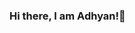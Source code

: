 ### Hi there, I am Adhyan!👋

<!--
**Adhyan31/Adhyan31** is a ✨ _special_ ✨ repository because its `README.md` (this file) appears on your GitHub profile.

- 🔭 I’m currently pursuing my bachelors from KIIT University in Electronics and Telecommunication Engineering
- 🌱 I’m currently learning Data Science, Machine Learning and Deep Learning Technologies
- 💻 I’m looking for opportunities in *Software Engineering*, *Data Science* and *Machine Learning* domains
- 🤝🏻 I'm open for collaborations in *Data Science* and *Machine Learning* domains.
- 🎯 Goal (2021): Contribute openly to *Data Science* and *Machine Learning* community.
- 📌 Scroll down to see my *Repositories*.

### Reach out to me on
- ⚡ Linkedin- https://www.linkedin.com/in/adhyanmaji/
- ⚡ Kaggle- https://www.kaggle.com/adhyanmaji31
- ⚡ Email- adhyan.maji@gmail.com

